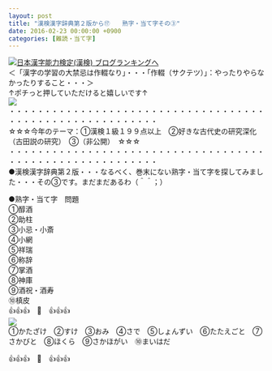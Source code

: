 ```yaml
---
layout: post
title: "漢検漢字辞典第２版から⑰　　熟字・当て字その③"
date: 2016-02-23 00:00:00 +0900
categories: [難読・当て字]
---
```


[![](/syuusyuu9701/assets/images/漢検漢字辞典第２版から⑰-熟字・当て字その③-br_c_3028_1.gif)](http://blog.with2.net/link.php?1659096:3028 "日本漢字能力検定(漢検) ブログランキングへ")[日本漢字能力検定(漢検) ブログランキングへ](http://blog.with2.net/link.php?1659096:3028)  
＜「漢字の学習の大禁忌は作輟なり」・・・「作輟（サクテツ）」：やったりやらなかったりすること・・・＞  
↑ポチっと押していただけると嬉しいです↑   
![](/syuusyuu9701/assets/images/漢検漢字辞典第２版から⑰-熟字・当て字その③-0e231560e9e190f5282236eb07fbd679.png)  
・・・・・・・・・・・・・・・・・・・・・・・・・・・・・・・・・・・・・・・・・・・・・・・・・・・・・・・・・  
☆☆☆今年のテーマ：①漢検１級１９９点以上　②好きな古代史の研究深化（古田説の研究）　③（非公開）　☆☆☆　　  
・・・・・・・・・・・・・・・・・・・・・・・・・・・・・・・・・・・・・・・・・・・・・・・・・・・・・・・・・  
●漢検漢字辞典第２版・・・なるべく、巻末にない熟字・当て字を探してみました・・・その③です。まだまだあるわ（＾＾；）  
  
●熟字・当て字　問題  
①醇酒　　　　　　　　　  
②助柱  
③小忌・小斎  
④小網  
⑤祥瑞  
⑥称辞  
⑦掌酒  
⑧神庫  
⑨酒祝・酒寿  
➉槙皮  
👍👍👍　🐒　👍👍👍  
![](/syuusyuu9701/assets/images/漢検漢字辞典第２版から⑰-熟字・当て字その③-04296fa493a529a79240f5e93a9cab65.png)  
①かたざけ　②すけ　③おみ　④さで　⑤しょんずい　⑥たたえごと　⑦さかびと　⑧ほくら　⑨さかほがい　⑩まいはだ  
  
👍👍👍　🐒　👍👍👍